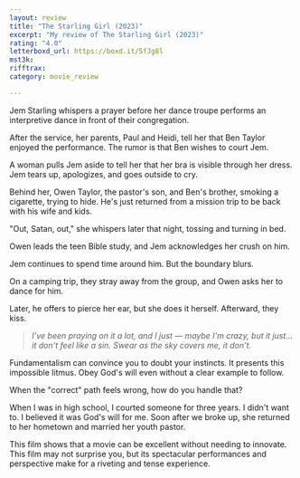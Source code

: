 ```yaml
---
layout: review
title: "The Starling Girl (2023)"
excerpt: "My review of The Starling Girl (2023)"
rating: "4.0"
letterboxd_url: https://boxd.it/5fJg8l
mst3k: 
rifftrax: 
category: movie_review

---
```


Jem Starling whispers a prayer before her dance troupe performs an interpretive dance in front of their congregation.

After the service, her parents, Paul and Heidi, tell her that Ben Taylor enjoyed the performance. The rumor is that Ben wishes to court Jem.

A woman pulls Jem aside to tell her that her bra is visible through her dress. Jem tears up, apologizes, and goes outside to cry.

Behind her, Owen Taylor, the pastor's son, and Ben's brother, smoking a cigarette, trying to hide. He's just returned from a mission trip to be back with his wife and kids.

"Out, Satan, out," she whispers later that night, tossing and turning in bed.

Owen leads the teen Bible study, and Jem acknowledges her crush on him.

Jem continues to spend time around him. But the boundary blurs.

On a camping trip, they stray away from the group, and Owen asks her to dance for him.

Later, he offers to pierce her ear, but she does it herself. Afterward, they kiss.

<blockquote><i>I've been praying on it a lot, and I just — maybe I'm crazy, but it just… it don't feel like a sin. Swear as the sky covers me, it don't.</i></blockquote>

Fundamentalism can convince you to doubt your instincts. It presents this impossible litmus. Obey God's will even without a clear example to follow.

When the "correct" path feels wrong, how do you handle that?

When I was in high school, I courted someone for three years. I didn't want to. I believed it was God's will for me. Soon after we broke up, she returned to her hometown and married her youth pastor.

This film shows that a movie can be excellent without needing to innovate. This film may not surprise you, but its spectacular performances and perspective make for a riveting and tense experience.